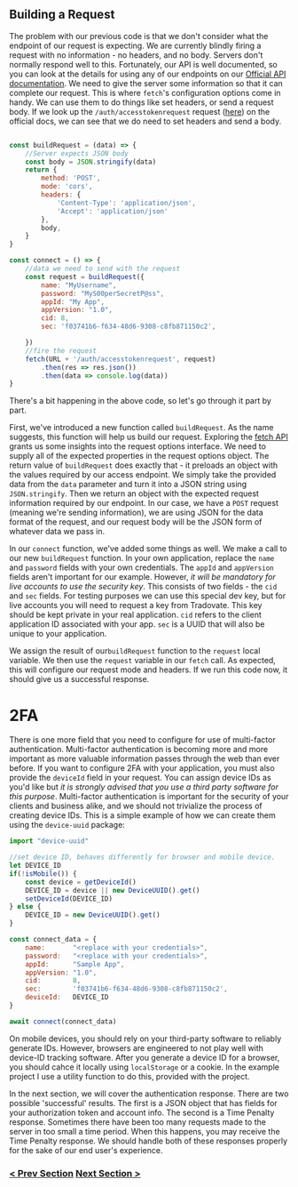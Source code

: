 ## Building a Request

The problem with our previous code is that we don't consider what the endpoint of our request is expecting.
We are currently blindly firing a request with no information - no headers, and no body.
Servers don't normally respond well to this. Fortunately, our API is well documented, so you can look at the details for using any of our endpoints on our [Official API documentation](https://api.tradovate.com). 
We need to give the server some information so that it can
complete our request. This is where `fetch`'s configuration options come in handy. We can use them to do things
like set headers, or send a request body. If we look up the `/auth/accesstokenrequest` request ([here](https://api.tradovate.com/#operation/accessTokenRequest)) on the official docs, we can see that we do need to set headers and send a body.

```javascript

const buildRequest = (data) => {
    //Server expects JSON body
    const body = JSON.stringify(data)
    return {
        method: 'POST',
        mode: 'cors',
        headers: {
            'Content-Type': 'application/json',
            'Accept': 'application/json'
        },
        body,
    }
}

const connect = () => {
    //data we need to send with the request
    const request = buildRequest({
        name: "MyUsername",
        password: "MyS00perSecretP@ss",
        appId: "My App",
        appVersion: "1.0",
        cid: 8,
        sec: 'f03741b6-f634-48d6-9308-c8fb871150c2',

    })
    //fire the request
    fetch(URL + '/auth/accesstokenrequest', request)
        .then(res => res.json())
        .then(data => console.log(data))
}

```

There's a bit happening in the above code, so let's go through it part by part. 

First, we've introduced a new function called `buildRequest`. As the name suggests, this function will help 
us build our request. Exploring the [fetch API](https://developer.mozilla.org/en-US/docs/Web/API/Fetch_API/Using_Fetch#supplying_request_options)
grants us some insights into the request options interface. We need to supply all of the expected properties in the
request options object. The return value of `buildRequest` does exactly that - it preloads an object with the values 
required by our access endpoint. We simply take the provided data from the `data` parameter and turn it into a JSON string using `JSON.stringify`.
Then we return an object with the expected request information required by our endpoint. In our case, we have a `POST` 
request (meaning we're sending information), we are using JSON for the data format of the request, and our request
body will be the JSON form of whatever data we pass in.

In our `connect` function, we've added some things as well. We make a call to our new `buildRequest` function.
In your own application, replace the `name` and `password` fields with your own credentials. The `appId` and `appVersion` 
fields aren't important for our example. However, _it will be mandatory for live accounts to use the security key_. This consists of two fields - 
the `cid` and `sec` fields. For testing purposes we can use this special dev key, but for live accounts you will need to request a key from Tradovate.
This key should be kept private in your real application. `cid` refers to the client application ID associated with your app. `sec` is
a UUID that will also be unique to your application. 

We assign the result of our`buildRequest` function to the `request` local variable. We then use the `request` variable in our `fetch` call. 
As expected, this will configure our request mode and headers. If we run this code now, it should give us a successful response.

# 2FA
There is one more field that you need to configure for use of multi-factor authentication. Multi-factor authentication is becoming more and 
more important as more valuable information passes through the web than ever before. If you want to configure 2FA with your application, you must 
also provide the `deviceId` field in your request. You can assign device IDs as you'd like but _it is strongly advised that you use a third party
software for this purpose_. Multi-factor authentication is important for the security of your
clients and business alike, and we should not trivialize the process of creating device IDs. This is a simple example of how we can create them
using the `device-uuid` package:

```js
import "device-uuid"

//set device ID, behaves differently for browser and mobile device.
let DEVICE_ID
if(!isMobile()) {
    const device = getDeviceId()
    DEVICE_ID = device || new DeviceUUID().get()
    setDeviceId(DEVICE_ID)
} else {
    DEVICE_ID = new DeviceUUID().get()
}

const connect_data = {
    name:       "<replace with your credentials>",
    password:   "<replace with your credentials>",
    appId:      "Sample App",
    appVersion: "1.0",
    cid:        8,
    sec:        'f03741b6-f634-48d6-9308-c8fb871150c2',
    deviceId:   DEVICE_ID
}

await connect(connect_data)
```
On mobile devices, you should rely on your third-party software to reliably generate IDs. However, browsers are engineered to not play well with
device-ID tracking software. After you generate a device ID for a browser, you should cahce it locally using `localStorage` or a cookie. In the example
project I use a utility function to do this, provided with the project.

In the next section, we will cover the authentication response. There are two possible 'successful' results. The first is a JSON object that has fields 
for your authorization token and account info. The second is a Time Penalty response. Sometimes there have been too many requests made to the server in 
too small a time period. When this happens, you may receive the Time Penalty response. We should handle both of these responses properly for the sake of 
our end user's experience.

### [< Prev Section](https://github.com/tradovate/example-api-js/tree/main/tutorial/Access/EX-0-Access-Start) [Next Section >](https://github.com/tradovate/example-api-js/tree/main/tutorial/Access/EX-2-Storing-A-Token)

